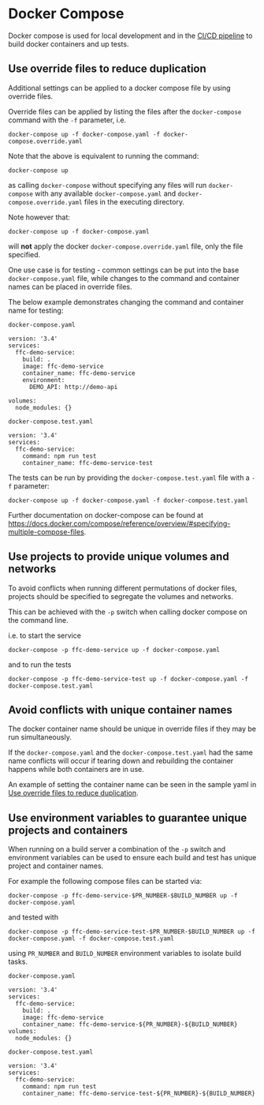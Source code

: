 # Docker Compose

Docker compose is used for local development and in the [CI/CD pipeline](../cicd/index.md) to build docker containers and up tests.

## Use override files to reduce duplication

Additional settings can be applied to a docker compose file by using override files.

Override files can be applied by listing the files after the `docker-compose` command with the `-f` parameter, i.e.

`docker-compose up -f docker-compose.yaml -f docker-compose.override.yaml`

Note that the above is equivalent to running the command:

`docker-compose up`

as calling `docker-compose` without specifying any files will run `docker-compose` with any available `docker-compose.yaml` and `docker-compose.override.yaml` files in the executing directory. 

Note however that:

`docker-compose up -f docker-compose.yaml`

will **not** apply the docker `docker-compose.override.yaml` file, only the file specified.

One use case is for testing - common settings can be put into the base `docker-compose.yaml` file, while changes to the command and container names can be placed in override files.

The below example demonstrates changing the command and container name for testing:

`docker-compose.yaml`

```
version: '3.4'
services:
  ffc-demo-service:
    build: .
    image: ffc-demo-service
    container_name: ffc-demo-service
    environment:
      DEMO_API: http://demo-api

volumes:
  node_modules: {}

```

`docker-compose.test.yaml`
```
version: '3.4'
services:
  ffc-demo-service:
    command: npm run test
    container_name: ffc-demo-service-test
```

The tests can be run by providing the `docker-compose.test.yaml` file with a `-f` parameter:

`docker-compose up -f docker-compose.yaml -f docker-compose.test.yaml`

Further documentation on docker-compose can be found at https://docs.docker.com/compose/reference/overview/#specifying-multiple-compose-files.

## Use projects to provide unique volumes and networks

To avoid conflicts when running different permutations of docker files, projects should be specified to segregate the volumes and networks.

This can be achieved with the `-p` switch when calling docker compose on the command line.

 i.e. to start the service

`docker-compose -p ffc-demo-service up -f docker-compose.yaml`

and to run the tests

`docker-compose -p ffc-demo-service-test up -f docker-compose.yaml -f docker-compose.test.yaml`

## Avoid conflicts with unique container names

The docker container name should be unique in override files if they may be run simultaneously. 

If the `docker-compose.yaml` and the `docker-compose.test.yaml` had the same name conflicts will occur if tearing down and rebuilding the container happens while both containers are in use.

An example of setting the container name can be seen in the sample yaml in [Use override files to reduce duplication](#use-override-files-to-reduce-duplication).

## Use environment variables to guarantee unique projects and containers

When running on a build server a combination of the `-p` switch and environment variables can be used to ensure each build and test has unique project and container names.

For example the following compose files can be started via:

`docker-compose -p ffc-demo-service-$PR_NUMBER-$BUILD_NUMBER up -f docker-compose.yaml`

and tested with

`docker-compose -p ffc-demo-service-test-$PR_NUMBER-$BUILD_NUMBER up -f docker-compose.yaml -f docker-compose.test.yaml`

using `PR_NUMBER` and `BUILD_NUMBER` environment variables to isolate build tasks.

`docker-compose.yaml`

```
version: '3.4'
services:
  ffc-demo-service:
    build: .
    image: ffc-demo-service
    container_name: ffc-demo-service-${PR_NUMBER}-${BUILD_NUMBER}
volumes:
  node_modules: {}

```

`docker-compose.test.yaml`
```
version: '3.4'
services:
  ffc-demo-service:
    command: npm run test
    container_name: ffc-demo-service-test-${PR_NUMBER}-${BUILD_NUMBER}
```
